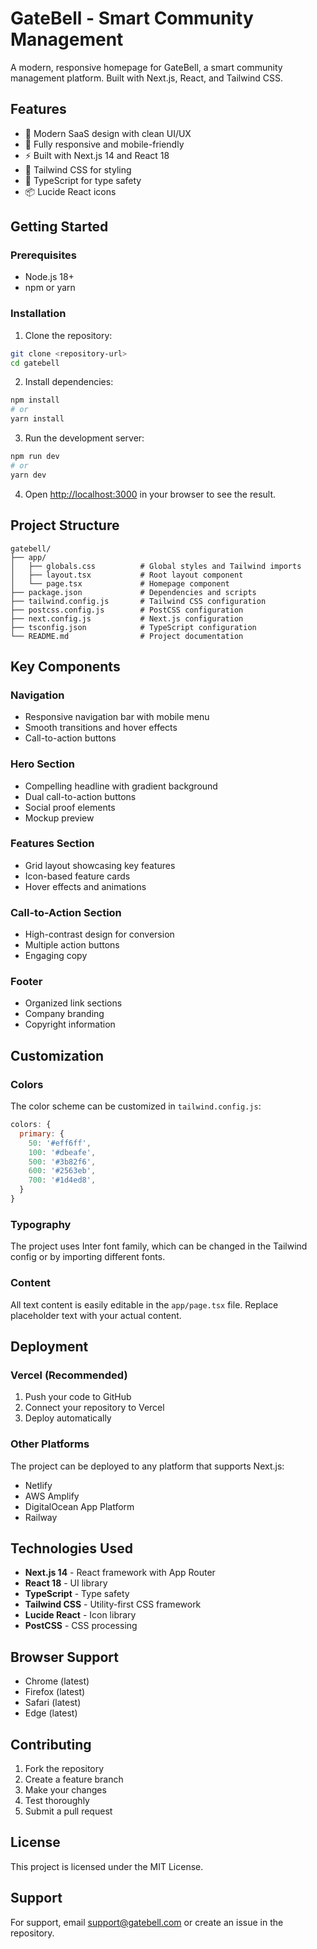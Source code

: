 # GateBell - Smart Community Management

A modern, responsive homepage for GateBell, a smart community management platform. Built with Next.js, React, and Tailwind CSS.

## Features

- 🎨 Modern SaaS design with clean UI/UX
- 📱 Fully responsive and mobile-friendly
- ⚡ Built with Next.js 14 and React 18
- 🎯 Tailwind CSS for styling
- 🔧 TypeScript for type safety
- 📦 Lucide React icons

## Getting Started

### Prerequisites

- Node.js 18+ 
- npm or yarn

### Installation

1. Clone the repository:
```bash
git clone <repository-url>
cd gatebell
```

2. Install dependencies:
```bash
npm install
# or
yarn install
```

3. Run the development server:
```bash
npm run dev
# or
yarn dev
```

4. Open [http://localhost:3000](http://localhost:3000) in your browser to see the result.

## Project Structure

```
gatebell/
├── app/
│   ├── globals.css          # Global styles and Tailwind imports
│   ├── layout.tsx           # Root layout component
│   └── page.tsx             # Homepage component
├── package.json             # Dependencies and scripts
├── tailwind.config.js       # Tailwind CSS configuration
├── postcss.config.js        # PostCSS configuration
├── next.config.js           # Next.js configuration
├── tsconfig.json            # TypeScript configuration
└── README.md                # Project documentation
```

## Key Components

### Navigation
- Responsive navigation bar with mobile menu
- Smooth transitions and hover effects
- Call-to-action buttons

### Hero Section
- Compelling headline with gradient background
- Dual call-to-action buttons
- Social proof elements
- Mockup preview

### Features Section
- Grid layout showcasing key features
- Icon-based feature cards
- Hover effects and animations

### Call-to-Action Section
- High-contrast design for conversion
- Multiple action buttons
- Engaging copy

### Footer
- Organized link sections
- Company branding
- Copyright information

## Customization

### Colors
The color scheme can be customized in `tailwind.config.js`:

```javascript
colors: {
  primary: {
    50: '#eff6ff',
    100: '#dbeafe',
    500: '#3b82f6',
    600: '#2563eb',
    700: '#1d4ed8',
  }
}
```

### Typography
The project uses Inter font family, which can be changed in the Tailwind config or by importing different fonts.

### Content
All text content is easily editable in the `app/page.tsx` file. Replace placeholder text with your actual content.

## Deployment

### Vercel (Recommended)
1. Push your code to GitHub
2. Connect your repository to Vercel
3. Deploy automatically

### Other Platforms
The project can be deployed to any platform that supports Next.js:
- Netlify
- AWS Amplify
- DigitalOcean App Platform
- Railway

## Technologies Used

- **Next.js 14** - React framework with App Router
- **React 18** - UI library
- **TypeScript** - Type safety
- **Tailwind CSS** - Utility-first CSS framework
- **Lucide React** - Icon library
- **PostCSS** - CSS processing

## Browser Support

- Chrome (latest)
- Firefox (latest)
- Safari (latest)
- Edge (latest)

## Contributing

1. Fork the repository
2. Create a feature branch
3. Make your changes
4. Test thoroughly
5. Submit a pull request

## License

This project is licensed under the MIT License.

## Support

For support, email support@gatebell.com or create an issue in the repository. 